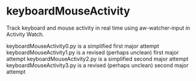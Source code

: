 # keyboardMouseActivity
Track keyboard and mouse activity in real time using aw-watcher-input in Activity Watch.

keyboardMouseActivity0.py is a simplified first major attempt
keyboardMouseActivity1.py is a revised (perhaps unclean) first major attempt
keyboardMouseActivity2.py is a simplified second major attempt
keyboardMouseActivity3.py is a revised (perhaps unclean) second major attempt
